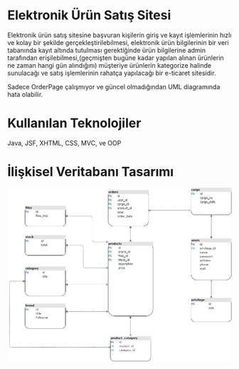 # Elektronik Ürün Satış Sitesi

   <p> Elektronik ürün satış sitesine başvuran kişilerin giriş ve kayıt işlemlerinin hızlı ve kolay bir şekilde gerçekleştirilebilmesi, elektronik ürün bilgilerinin bir veri tabanında kayıt altında tutulması gerektiğinde ürün bilgilerine admin tarafından erişilebilmesi,(geçmişten bugüne kadar yapılan alınan ürünlerin ne zaman hangi gün alındığını) müşteriye ürünlerin kategorize halinde sunulacağı ve satış işlemlerinin rahatça yapılacağı bir e-ticaret sitesidir. </p>
   <p> Sadece OrderPage çalışmıyor ve güncel olmadığından UML diagramında hata olabilir. </p>
   
 # Kullanılan Teknolojiler
   Java, 
   JSF, 
   XHTML,
   CSS,
   MVC,
   ve
   OOP


# İlişkisel Veritabanı Tasarımı

![Veri Tabanı Tasarımı](./docs/UML.jpg)
